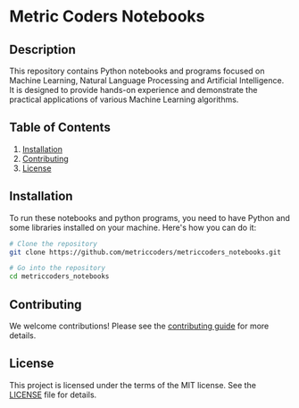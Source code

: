 # Metric Coders Notebooks

## Description
This repository contains Python notebooks and programs focused on Machine Learning, Natural Language Processing and Artificial Intelligence. It is designed to provide hands-on experience and demonstrate the practical applications of various Machine Learning algorithms.

## Table of Contents
1. [Installation](#installation)
2. [Contributing](#contributing)
3. [License](#license)

## Installation
To run these notebooks and python programs, you need to have Python and some libraries installed on your machine. Here's how you can do it:

```bash
# Clone the repository
git clone https://github.com/metriccoders/metriccoders_notebooks.git

# Go into the repository
cd metriccoders_notebooks
```


## Contributing
We welcome contributions! Please see the [contributing guide](CONTRIBUTING.md) for more details.

## License
This project is licensed under the terms of the MIT license. See the [LICENSE](LICENSE.md) file for details.
